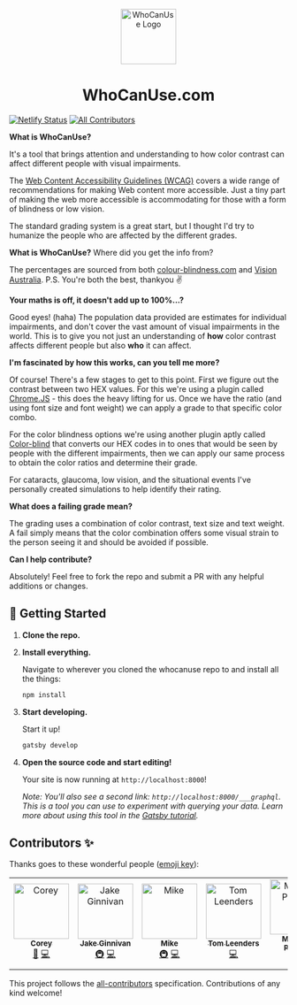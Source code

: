 <p align="center">
    <img alt="WhoCanUse Logo" src="https://whocanuse.com/3cb0c517afe6a9a74b3853fccd8e881a.png" width="100" />
</p>
<h1 align="center">
  WhoCanUse.com
</h1>

[![Netlify Status](https://api.netlify.com/api/v1/badges/6a01d121-f24e-4c62-8fa6-b6fd95bf0cc4/deploy-status)](https://app.netlify.com/sites/whocanuse/deploys)
[![All Contributors](https://img.shields.io/badge/all_contributors-7-orange.svg?style=flat-square)](#contributors)

**What is WhoCanUse?**
<p>It's a tool that brings attention and understanding to how color contrast can affect different people with visual impairments.</p>

<p>The <a href="https://www.w3.org/TR/WCAG21/" target="_blank" rel="noopener noreferrer">Web Content Accessibility Guidelines (WCAG)</a> covers a wide range of recommendations for making Web content more accessible. Just a tiny part of making the web more accessible is accommodating for those with a form of blindness or low vision.</p>
<p>The standard grading system is a great start, but I thought I'd try to humanize the people who are affected by the different grades.</p>

**What is WhoCanUse?**
<MediumText>Where did you get the info from?</MediumText>
<p>The percentages are sourced from both <a href="https://www.colour-blindness.com" target="_blank" rel="noopener noreferrer">colour-blindness.com</a> and <a href="https://www.visionaustralia.org/" target="_blank" rel="noopener noreferrer">Vision Australia</a>. P.S. You're both the best, thankyou ✌️</Text>

**Your maths is off, it doesn't add up to 100%...?**
<p>Good eyes! (haha) The population data provided are estimates for individual impairments, and don't cover the vast amount of visual impairments in the world. This is to give you not just an understanding of <strong>how</strong> color contrast affects different people but also <strong>who</strong> it can affect.</Text>

**I'm fascinated by how this works, can you tell me more?**
<p>Of course! There's a few stages to get to this point. First we figure out the contrast between two HEX values. For this we're using a plugin called <a href="https://vis4.net/chromajs/" target="_blank" rel="noopener noreferrer">Chrome.JS</a> - this does the heavy lifting for us. Once we have the ratio (and using font size and font weight) we can apply a grade to that specific color combo.</p>
<p>For the color blindness options we're using another plugin aptly called <a href="https://github.com/skratchdot/color-blind" target="_blank" rel="noopener noreferrer">Color-blind</a> that converts our HEX codes in to ones that would be seen by people with the different impairments, then we can apply our same process to obtain the color ratios and determine their grade.</p>
<p>For cataracts, glaucoma, low vision, and the situational events I've personally created simulations to help identify their rating.</p>

**What does a failing grade mean?**
<p>The grading uses a combination of color contrast, text size and text weight. A fail simply means that the color combination offers some visual strain to the person seeing it and should be avoided if possible.</p>

**Can I help contribute?**
<p>Absolutely! Feel free to fork the repo and submit a PR with any helpful additions or changes.</p>

## 🚀 Getting Started

1.  **Clone the repo.**

2.  **Install everything.**

    Navigate to wherever you cloned the whocanuse repo to and install all the things:

    ```sh
    npm install
    ```

2.  **Start developing.**

    Start it up!

    ```sh
    gatsby develop
    ```

3.  **Open the source code and start editing!**

    Your site is now running at `http://localhost:8000`!
    
    *Note: You'll also see a second link: `http://localhost:8000/___graphql`. This is a tool you can use to experiment with querying your data. Learn more about using this tool in the [Gatsby tutorial](https://www.gatsbyjs.org/tutorial/part-five/#introducing-graphiql).*
    
    


## Contributors ✨

Thanks goes to these wonderful people ([emoji key](https://allcontributors.org/docs/en/emoji-key)):

<!-- ALL-CONTRIBUTORS-LIST:START - Do not remove or modify this section -->
<!-- prettier-ignore -->
<table>
  <tr>
    <td align="center"><a href="http://corey.ginnivan.net/"><img src="https://avatars1.githubusercontent.com/u/7619810?v=4" width="100px;" alt="Corey"/><br /><sub><b>Corey</b></sub></a><br /><a href="#design-CoreyGinnivan" title="Design">🎨</a> <a href="https://github.com/CoreyGinnivan/whocanuse/commits?author=CoreyGinnivan" title="Code">💻</a></td>
    <td align="center"><a href="http://jake.ginnivan.net"><img src="https://avatars2.githubusercontent.com/u/453152?v=4" width="100px;" alt="Jake Ginnivan"/><br /><sub><b>Jake Ginnivan</b></sub></a><br /><a href="#infra-JakeGinnivan" title="Infrastructure (Hosting, Build-Tools, etc)">🚇</a> <a href="https://github.com/CoreyGinnivan/whocanuse/commits?author=JakeGinnivan" title="Code">💻</a></td>
    <td align="center"><a href="http://madebymike.com.au"><img src="https://avatars0.githubusercontent.com/u/1320567?v=4" width="100px;" alt="Mike"/><br /><sub><b>Mike</b></sub></a><br /><a href="#infra-MadeByMike" title="Infrastructure (Hosting, Build-Tools, etc)">🚇</a> <a href="https://github.com/CoreyGinnivan/whocanuse/commits?author=MadeByMike" title="Code">💻</a></td>
    <td align="center"><a href="https://github.com/Tombre"><img src="https://avatars1.githubusercontent.com/u/3880871?v=4" width="100px;" alt="Tom Leenders"/><br /><sub><b>Tom Leenders</b></sub></a><br /><a href="https://github.com/CoreyGinnivan/whocanuse/commits?author=Tombre" title="Code">💻</a></td>
    <td align="center"><a href="https://github.com/Logarek"><img src="https://avatars2.githubusercontent.com/u/25744314?v=4" width="100px;" alt="Matthew Putland"/><br /><sub><b>Matthew Putland</b></sub></a><br /><a href="#ideas-Logarek" title="Ideas, Planning, & Feedback">🤔</a> <a href="#accessibility-Logarek" title="A11y">♿️</a></td>
    <td align="center"><a href="http://www.juliegrundy.id.au/"><img src="https://avatars3.githubusercontent.com/u/3842742?v=4" width="100px;" alt="Julie Grundy"/><br /><sub><b>Julie Grundy</b></sub></a><br /><a href="#ideas-stringyland" title="Ideas, Planning, & Feedback">🤔</a> <a href="#accessibility-stringyland" title="A11y">♿️</a></td>
    <td align="center"><a href="https://github.com/jessbudd"><img src="https://avatars1.githubusercontent.com/u/17704960?v=4" width="100px;" alt="Jess Budd"/><br /><sub><b>Jess Budd</b></sub></a><br /><a href="#content-jessbudd" title="Content">🖋</a> <a href="#accessibility-jessbudd" title="A11y">♿️</a></td>
  </tr>
</table>

<!-- ALL-CONTRIBUTORS-LIST:END -->

This project follows the [all-contributors](https://github.com/all-contributors/all-contributors) specification. Contributions of any kind welcome!
